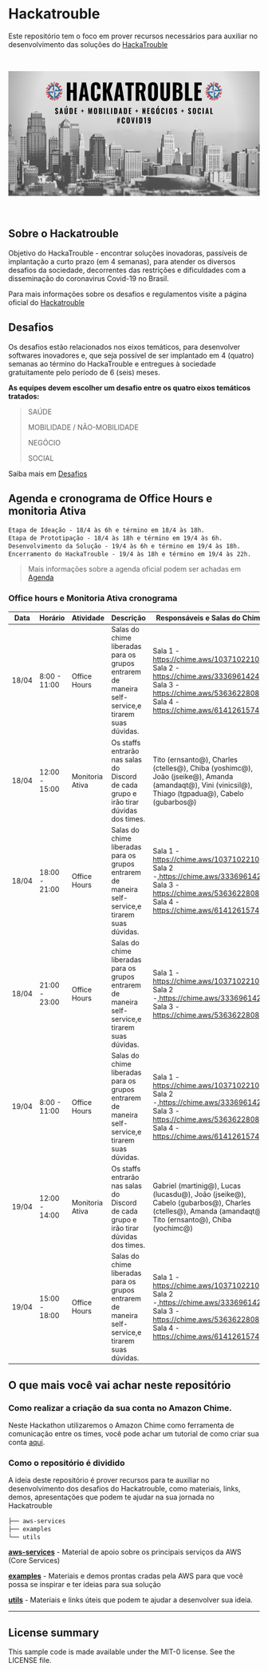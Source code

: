 # Hackatrouble

Este repositório tem o foco em prover recursos necessários para auxiliar no desenvolvimento das soluções do [HackaTrouble](https://www.hackatrouble.com.br/)

</br>
<p align="center"><img src="images/hackatrouble.png" height="250" weight="250"/></p>
</br>

## Sobre o Hackatrouble

Objetivo do HackaTrouble - encontrar soluções inovadoras, passíveis de implantação a curto prazo (em 4 semanas), para atender os diversos desafios da sociedade, decorrentes das restrições e dificuldades com a disseminação do coronavirus Covid-19 no Brasil.

Para mais informações sobre os desafios e regulamentos visite a página oficial do [Hackatrouble](https://www.hackatrouble.com.br/)

## Desafios

Os desafios estão relacionados nos eixos temáticos, para desenvolver softwares inovadores e, que seja possível de ser implantado em 4 (quatro) semanas ao término do HackaTrouble e entregues à sociedade gratuitamente pelo período de 6 (seis) meses.

**As equipes devem escolher um desafio entre os quatro eixos temáticos tratados:**

> SAÚDE
>
> MOBILIDADE / NÃO-MOBILIDADE
>
> NEGÓCIO
>
> SOCIAL

Saiba mais em [Desafios](https://www.hackatrouble.com.br/desafios)

## Agenda e cronograma de Office Hours e monitoria Ativa

```
Etapa de Ideação - 18/4 às 6h e término em 18/4 às 18h.
Etapa de Prototipação - 18/4 às 18h e término em 19/4 às 6h.
Desenvolvimento da Solução - 19/4 às 6h e término em 19/4 às 18h.
Encerramento do HackaTrouble - 19/4 às 18h e término em 19/4 às 22h.
```

> Mais informações sobre a agenda oficial podem ser achadas em [Agenda](https://www.hackatrouble.com.br/regulamento)

### Office hours e Monitoria Ativa cronograma

| Data  | Horário       | Atividade       | Descrição                                                                                        | Responsáveis e Salas do Chime                                                                                                                              |
|-------|---------------|-----------------|--------------------------------------------------------------------------------------------------|------------------------------------------------------------------------------------------------------------------------------------------------------------|
| 18/04 | 8:00 - 11:00  | Office Hours    | Salas do chime liberadas para os grupos entrarem de maneira self-service,e tirarem suas dúvidas. | Sala 1 - https://chime.aws/1037102210, Sala 2 - https://chime.aws/3336961424, Sala 3 - https://chime.aws/5363622808, Sala 4 - https://chime.aws/6141261574 |
| 18/04 | 12:00 - 15:00 | Monitoria Ativa | Os staffs entrarão nas salas do Discord de cada grupo e irão tirar dúvidas dos times.            | Tito (ernsanto@), Charles (ctelles@), Chiba (yoshimc@), João (jseike@), Amanda (amandaqt@), Vini (vinicsil@), Thiago (tgpadua@), Cabelo (gubarbos@)        |
| 18/04 | 18:00 - 21:00 | Office Hours    | Salas do chime liberadas para os grupos entrarem de maneira self-service,e tirarem suas dúvidas. | Sala 1 - https://chime.aws/1037102210, Sala 2 -,https://chime.aws/3336961424, Sala 3 - https://chime.aws/5363622808, Sala 4 - https://chime.aws/6141261574 |
| 18/04 | 21:00 - 23:00 | Office Hours    | Salas do chime liberadas para os grupos entrarem de maneira self-service,e tirarem suas dúvidas. | Sala 1 - https://chime.aws/1037102210, Sala 2 -,https://chime.aws/3336961424, Sala 3 - https://chime.aws/5363622808                                        |
| 19/04 | 8:00 - 11:00  | Office Hours    | Salas do chime liberadas para os grupos entrarem de maneira self-service,e tirarem suas dúvidas. | Sala 1 - https://chime.aws/1037102210, Sala 2 -,https://chime.aws/3336961424, Sala 3 - https://chime.aws/5363622808, Sala 4 - https://chime.aws/6141261574 |
| 19/04 | 12:00 - 14:00 | Monitoria Ativa | Os staffs entrarão nas salas do Discord de cada grupo e irão tirar dúvidas dos times.            | Gabriel (martinig@), Lucas (lucasdu@), João (jseike@), Cabelo (gubarbos@), Charles (ctelles@), Amanda (amandaqt@), Tito (ernsanto@), Chiba (yochimc@)      |
| 19/04 | 15:00 - 18:00 | Office Hours    | Salas do chime liberadas para os grupos entrarem de maneira self-service,e tirarem suas dúvidas. | Sala 1 - https://chime.aws/1037102210, Sala 2 -,https://chime.aws/3336961424, Sala 3 - https://chime.aws/5363622808, Sala 4 - https://chime.aws/6141261574 |

## O que mais você vai achar neste repositório

### Como realizar a criação da sua conta no Amazon Chime.

Neste Hackathon utilizaremos o Amazon Chime como ferramenta de comunicação entre os times, você pode achar um tutorial de como criar sua conta [aqui](aws-services/amazon-chime).

### Como o repositório é dividido

A ideia deste repositório é prover recursos para te auxiliar no desenvolvimento dos desafios do Hackatrouble, como materiais, links, demos, apresentações que podem te ajudar na sua jornada no Hackatrouble

```
├── aws-services
├── examples
└── utils
```

[**aws-services**](aws-services/) - Material de apoio sobre os principais serviços da AWS (Core Services)

[**examples**](examples/) - Materiais e demos prontas cradas pela AWS para que você possa se inspirar e ter ideias para sua solução

[**utils**](utils/) - Materiais e links úteis que podem te ajudar a desenvolver sua ideia.

---

## License summary

This sample code is made available under the MIT-0 license. See the LICENSE file.
